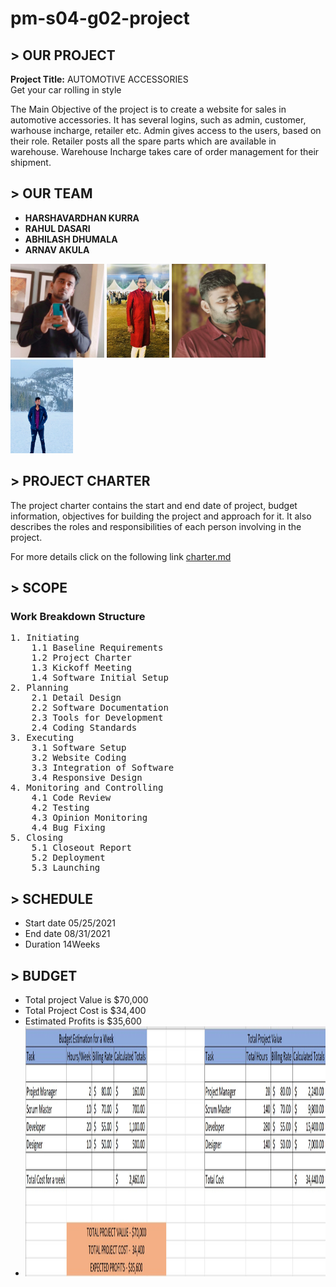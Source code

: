 # pm-s04-g02-project

## > OUR PROJECT
**Project Title:** AUTOMOTIVE ACCESSORIES    <br>
Get your car rolling in style

The Main Objective of the project is to create a website for sales in automotive accessories. It has several logins, such as admin, customer, warhouse incharge, retailer etc. Admin gives access to the users, based on their role. Retailer posts all the spare parts which are available in warehouse. Warehouse Incharge takes care of order management for their shipment.

## > OUR TEAM
- **HARSHAVARDHAN KURRA**<br>
- **RAHUL DASARI**<br>
- **ABHILASH DHUMALA**<br>
- **ARNAV AKULA**<br>

<img src="images/harsha_kurra.jpg" alt="harshakurra" width="150" height="150"> <img src="images/rahul_dasari.jpg" alt="rahuldasari" width="100" height="150">  <img src="images/abhilash_dhumala.jpg" alt="abhilashdhumala" width="150" height="150"> <img src="images/arnav_akula.jpeg" alt="arnavakula" width="100" height="150">

## > PROJECT CHARTER

The project charter contains the start and end date of project, budget information, objectives for building the project and approach for it. It also describes the roles and responsibilities of each person involving in the project.

For more details click on the following link
[charter.md](charter.md)

## > SCOPE
### Work Breakdown Structure
<pre>
1. Initiating
    1.1 Baseline Requirements
    1.2 Project Charter
    1.3 Kickoff Meeting
    1.4 Software Initial Setup
2. Planning
    2.1 Detail Design
    2.2 Software Documentation
    2.3 Tools for Development
    2.4 Coding Standards
3. Executing
    3.1 Software Setup
    3.2 Website Coding
    3.3 Integration of Software
    3.4 Responsive Design
4. Monitoring and Controlling
    4.1 Code Review
    4.2 Testing
    4.3 Opinion Monitoring 
    4.4 Bug Fixing
5. Closing
    5.1 Closeout Report
    5.2 Deployment
    5.3 Launching
</pre>

## > SCHEDULE
- Start date 05/25/2021
- End date 08/31/2021
- Duration 14Weeks

## > BUDGET
- Total project Value is $70,000
- Total Project Cost is $34,400
- Estimated Profits is $35,600
- <img src="images/Budget.jpg" alt="budget" width="800" height="400">
